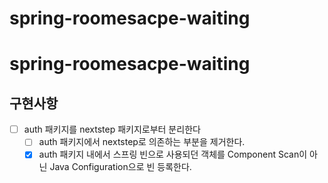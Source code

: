 # spring-roomesacpe-waiting

# spring-roomesacpe-waiting

## 구현사항
- [ ] auth 패키지를 nextstep 패키지로부터 분리한다
  - [ ] auth 패키지에서 nextstep로 의존하는 부분을 제거한다.
  - [x] auth 패키지 내에서 스프링 빈으로 사용되던 객체를 Component Scan이 아닌 Java Configuration으로 빈 등록한다.